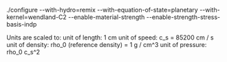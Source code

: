 ./configure --with-hydro=remix --with-equation-of-state=planetary --with-kernel=wendland-C2 --enable-material-strength --enable-strength-stress-basis-indp


Units are scaled to:
unit of length: 1 cm
unit of speed: c_s = 85200 cm / s
unit of density: rho_0 (reference density) = 1 g / cm^3
unit of pressure: rho_0 c_s^2
